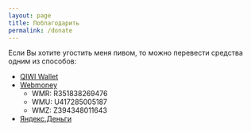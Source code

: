 ```yaml
---
layout: page
title: Поблагодарить
permalink: /donate
---
```

Если Вы хотите угостить меня пивом, то можно перевести средства одним из способов:
* [QIWI Wallet](https://w.qiwi.com/p/380501483104)
* [Webmoney](https://pay.web.money/367708756497)
    * WMR: R351838269476
    * WMU: U417285005187
    * WMZ: Z394348011643
* [Яндекс.Деньги](https://money.yandex.ru/to/410016828796826)